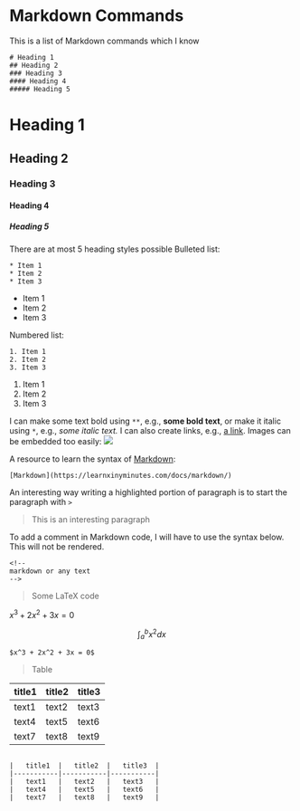 # Markdown Commands
This is a list of Markdown commands which I know
```
# Heading 1
## Heading 2
### Heading 3
#### Heading 4
##### Heading 5
```
# Heading 1
## Heading 2
### Heading 3
#### Heading 4
##### Heading 5
There are at most 5 heading styles possible
Bulleted list:
```
* Item 1
* Item 2
* Item 3
```
* Item 1
* Item 2
* Item 3

Numbered list:
```
1. Item 1
2. Item 2
3. Item 3
```
1. Item 1
2. Item 2
3. Item 3

I can make some text bold using `**`, e.g., **some bold text**, or make it italic using `*`, e.g., *some italic text.* I can also create links, e.g., [a link](https://jovian.ai). Images can be embedded too easily:
![](https://i.imgur.com/3gjZMYK.png)

A resource to learn the syntax of [Markdown](https://learnxinyminutes.com/docs/markdown/): 
```
[Markdown](https://learnxinyminutes.com/docs/markdown/)
```
An interesting way writing a highlighted portion of paragraph is to start the paragraph with `> ` 

> This is an interesting paragraph

To add a comment in Markdown code, I will have to use the syntax below. This will not be rendered.

```
<!--
markdown or any text
-->
```

> Some LaTeX code

$x^3 + 2x^2 + 3x = 0$

$$ \int_{a}^{b} x^2 dx $$
```
$x^3 + 2x^2 + 3x = 0$
```

> Table

|   title1  |   title2  |   title3  |
|-----------|-----------|-----------|
|   text1   |   text2   |   text3   |
|   text4   |   text5   |   text6   |
|   text7   |   text8   |   text9   |

```

|   title1  |   title2  |   title3  |
|-----------|-----------|-----------|
|   text1   |   text2   |   text3   |
|   text4   |   text5   |   text6   |
|   text7   |   text8   |   text9   |

```
